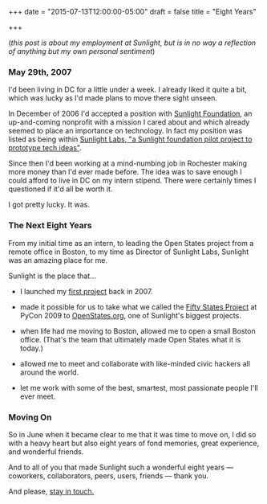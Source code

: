 +++
date = "2015-07-13T12:00:00-05:00"
draft = false
title = "Eight Years"

+++

(*this post is about my employment at Sunlight, but is in no way a reflection of anything but my own personal sentiment*)

### May 29th, 2007

I'd been living in DC for a little under a week. I already liked it quite a bit, which was lucky as I'd made plans to move there sight unseen.

In December of 2006 I'd accepted a position with [Sunlight Foundation](https://sunlightfoundation.com), an up-and-coming nonprofit with a mission I cared about and which already seemed to place an importance on technology.  In fact my position was listed as being within [Sunlight Labs, "a Sunlight foundation pilot project to prototype tech ideas"](https://web.archive.org/web/20060820042725/http://www.sunlightlabs.com/).

Since then I'd been working at a mind-numbing job in Rochester making more money than I'd ever made before.  The idea was to save enough I could afford to live in DC on my intern stipend.  There were certainly times I questioned if it'd all be worth it.

I got pretty lucky.  It was.

### The Next Eight Years

From my initial time as an intern, to leading the Open States project from a remote office in Boston, to my time as Director of Sunlight Labs, Sunlight was an amazing place for me.

Sunlight is the place that...


* I launched my [first project](https://web.archive.org/web/20071012015945/http://earmarkwatch.org/) back in 2007.

* made it possible for us to take what we called the [Fifty States Project](https://sunlightfoundation.com/blog/2009/02/26/fifty-state-project/) at PyCon 2009 to [OpenStates.org](http://openstates.org), one of Sunlight's biggest projects.

* when life had me moving to Boston, allowed me to open a small Boston office.  (That's the team that ultimately made Open States what it is today.)

* allowed me to meet and collaborate with like-minded civic hackers all around the world.

* let me work with some of the best, smartest, most passionate people I'll ever meet.

### Moving On

So in June when it became clear to me that it was time to move on, I did so with a heavy heart but also eight years of fond memories, great experience, and wonderful friends.

And to all of you that made Sunlight such a wonderful eight years &mdash; coworkers, collaborators, peers, users, friends &mdash; thank you.

And please, [stay in touch.](mailto:contact@jamesturk.net)
